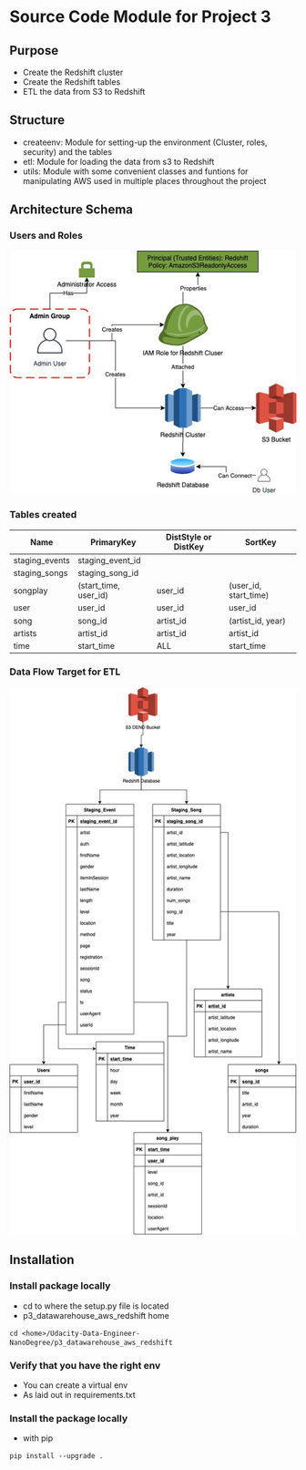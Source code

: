 # Source Code Module for Project 3
## Purpose
* Create the Redshift cluster
* Create the Redshift tables
* ETL the data from S3 to Redshift

## Structure
* createenv: Module for setting-up the environment (Cluster, roles, security) and the tables
* etl: Module for loading the data from s3 to Redshift
* utils: Module with some convenient classes and funtions for manipulating AWS used in multiple places throughout the project

## Architecture Schema
### Users and Roles
![IAM Schema](https://github.com/ogierpaul/Udacity-Data-Engineer-NanoDegree/blob/wip/99-Appendix/IAM_Architecture_Diagram.jpg)

### Tables created

|Name|PrimaryKey|DistStyle or DistKey|SortKey|
|---|---|---|---|
|staging_events|staging_event_id|||
|staging_songs|staging_song_id|||
|songplay|(start_time, user_id)|user_id|(user_id, start_time)|
|user|user_id|user_id|user_id|
|song|song_id|artist_id|(artist_id, year)|
|artists|artist_id|artist_id|artist_id|
|time|start_time|ALL|start_time

### Data Flow Target for ETL
![DataFlow](https://github.com/ogierpaul/Udacity-Data-Engineer-NanoDegree/blob/wip/99-Appendix/DataTransformation.jpg)

## Installation
### Install package locally
* cd to where the setup.py file is located
* p3_datawarehouse_aws_redshift home

````shell script
cd <home>/Udacity-Data-Engineer-NanoDegree/p3_datawarehouse_aws_redshift
````

### Verify that you have the right env
* You can create a virtual env
* As laid out in requirements.txt

### Install the package locally
* with pip

```shell script
pip install --upgrade .
```
